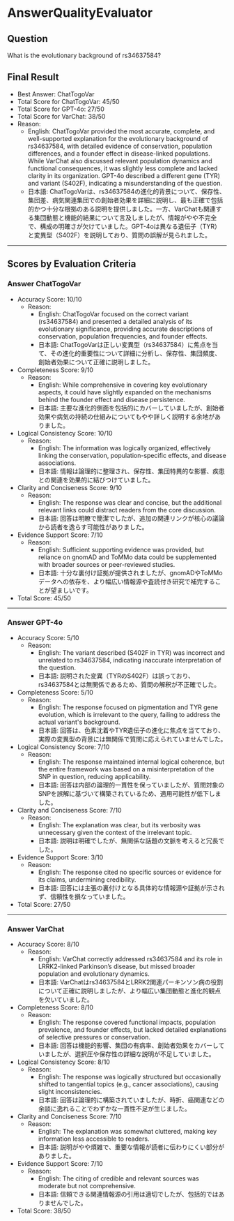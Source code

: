 # AnswerQualityEvaluator

## Question

What is the evolutionary background of rs34637584?

## Final Result

- Best Answer: ChatTogoVar
- Total Score for ChatTogoVar: 45/50
- Total Score for GPT-4o: 27/50
- Total Score for VarChat: 38/50
- Reason:
  - English: ChatTogoVar provided the most accurate, complete, and well-supported explanation for the evolutionary background of rs34637584, with detailed evidence of conservation, population differences, and a founder effect in disease-linked populations. While VarChat also discussed relevant population dynamics and functional consequences, it was slightly less complete and lacked clarity in its organization. GPT-4o described a different gene (TYR) and variant (S402F), indicating a misunderstanding of the question.
  - 日本語: ChatTogoVarは、rs34637584の進化的背景について、保存性、集団差、病気関連集団での創始者効果を詳細に説明し、最も正確で包括的かつ十分な根拠のある説明を提供しました。一方、VarChatも関連する集団動態と機能的結果について言及しましたが、情報がやや不完全で、構成の明確さが欠けていました。GPT-4oは異なる遺伝子（TYR）と変異型（S402F）を説明しており、質問の誤解が見られました。

---

## Scores by Evaluation Criteria

### Answer ChatTogoVar
- Accuracy Score: 10/10
  - Reason: 
    - English: ChatTogoVar focused on the correct variant (rs34637584) and presented a detailed analysis of its evolutionary significance, providing accurate descriptions of conservation, population frequencies, and founder effects.
    - 日本語: ChatTogoVarは正しい変異型（rs34637584）に焦点を当て、その進化的重要性について詳細に分析し、保存性、集団頻度、創始者効果について正確に説明しました。
- Completeness Score: 9/10
  - Reason: 
    - English: While comprehensive in covering key evolutionary aspects, it could have slightly expanded on the mechanisms behind the founder effect and disease persistence.
    - 日本語: 主要な進化的側面を包括的にカバーしていましたが、創始者効果や病気の持続の仕組みについてもやや詳しく説明する余地がありました。
- Logical Consistency Score: 10/10
  - Reason: 
    - English: The information was logically organized, effectively linking the conservation, population-specific effects, and disease associations.
    - 日本語: 情報は論理的に整理され、保存性、集団特異的な影響、疾患との関連を効果的に結びつけていました。
- Clarity and Conciseness Score: 9/10
  - Reason: 
    - English: The response was clear and concise, but the additional relevant links could distract readers from the core discussion.
    - 日本語: 回答は明瞭で簡潔でしたが、追加の関連リンクが核心の議論から読者を逸らす可能性がありました。
- Evidence Support Score: 7/10
  - Reason: 
    - English: Sufficient supporting evidence was provided, but reliance on gnomAD and ToMMo data could be supplemented with broader sources or peer-reviewed studies.
    - 日本語: 十分な裏付け証拠が提供されましたが、gnomADやToMMoデータへの依存を、より幅広い情報源や査読付き研究で補完することが望ましいです。
- Total Score: 45/50

---

### Answer GPT-4o
- Accuracy Score: 5/10
  - Reason: 
    - English: The variant described (S402F in TYR) was incorrect and unrelated to rs34637584, indicating inaccurate interpretation of the question.
    - 日本語: 説明された変異（TYRのS402F）は誤っており、rs34637584とは無関係であるため、質問の解釈が不正確でした。
- Completeness Score: 5/10
  - Reason: 
    - English: The response focused on pigmentation and TYR gene evolution, which is irrelevant to the query, failing to address the actual variant's background.
    - 日本語: 回答は、色素沈着やTYR遺伝子の進化に焦点を当てており、実際の変異型の背景には無関係で質問に応えられていませんでした。
- Logical Consistency Score: 7/10
  - Reason: 
    - English: The response maintained internal logical coherence, but the entire framework was based on a misinterpretation of the SNP in question, reducing applicability.
    - 日本語: 回答は内部の論理的一貫性を保っていましたが、質問対象のSNPを誤解に基づいて構築されているため、適用可能性が低下しました。
- Clarity and Conciseness Score: 7/10
  - Reason: 
    - English: The explanation was clear, but its verbosity was unnecessary given the context of the irrelevant topic.
    - 日本語: 説明は明確でしたが、無関係な話題の文脈を考えると冗長でした。
- Evidence Support Score: 3/10
  - Reason: 
    - English: The response cited no specific sources or evidence for its claims, undermining credibility.
    - 日本語: 回答には主張の裏付けとなる具体的な情報源や証拠が示されず、信頼性を損なっていました。
- Total Score: 27/50

---

### Answer VarChat
- Accuracy Score: 8/10
  - Reason: 
    - English: VarChat correctly addressed rs34637584 and its role in LRRK2-linked Parkinson’s disease, but missed broader population and evolutionary dynamics.
    - 日本語: VarChatはrs34637584とLRRK2関連パーキンソン病の役割について正確に説明しましたが、より幅広い集団動態と進化的観点を欠いていました。
- Completeness Score: 8/10
  - Reason: 
    - English: The response covered functional impacts, population prevalence, and founder effects, but lacked detailed explanations of selective pressures or conservation.
    - 日本語: 回答は機能的影響、集団の有病率、創始者効果をカバーしていましたが、選択圧や保存性の詳細な説明が不足していました。
- Logical Consistency Score: 8/10
  - Reason: 
    - English: The response was logically structured but occasionally shifted to tangential topics (e.g., cancer associations), causing slight inconsistencies.
    - 日本語: 回答は論理的に構築されていましたが、時折、癌関連などの余談に逸れることでわずかな一貫性不足が生じました。
- Clarity and Conciseness Score: 7/10
  - Reason: 
    - English: The explanation was somewhat cluttered, making key information less accessible to readers.
    - 日本語: 説明がやや煩雑で、重要な情報が読者に伝わりにくい部分がありました。
- Evidence Support Score: 7/10
  - Reason: 
    - English: The citing of credible and relevant sources was moderate but not comprehensive.
    - 日本語: 信頼できる関連情報源の引用は適切でしたが、包括的ではありませんでした。
- Total Score: 38/50